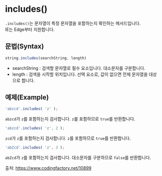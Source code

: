# includes()

`.includes()`는 문자열이 특정 문자열을 포함하는지 확인하는 메서드입니다.  
IE는 Edge부터 지원합니다.  

## 문법(Syntax)
``` javascript
string.includes(searchString, length)
```
- searchString : 검색할 문자열로 필수 요소입니다. 대소문자를 구분합니다.
- length : 검색을 시작할 위치입니다. 선택 요소로, 값이 없으면 전체 문자열을 대상으로 합니다.

## 예제(Example)
``` javascript
'abzcd'.includes( 'z' );
```
`abzcd`가 `z`를 포함하는지 검사합니다. `z`를 포함하므로 `true`를 반환합니다.
``` javascript
'abzcd'.includes( 'z', 2 );
```
`zcd`가 `z`를 포함하는지 검사합니다. `z`를 포함하므로 `true`를 반환합니다.
``` javascript
'abZcd'.includes( 'z', 3 );
```
`abZcd`가 `z`를 포함하는지 검사합니다. 대소문자를 구분하므로 `false`를 반환합니다.  

출처: https://www.codingfactory.net/10899
